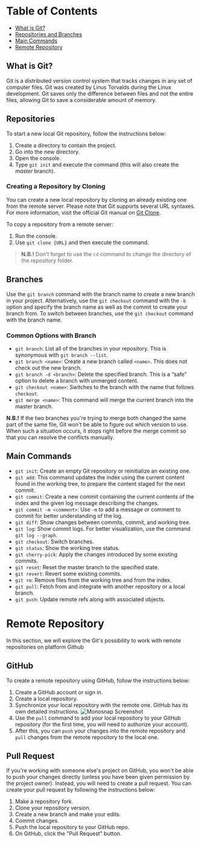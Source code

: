 # Table of Contents
* [What is Git?](#what-is-git)
* [Repositories and Branches](#repositories-and-branches)
* [Main Commands](#main-commands)
* [Remote Repository](#remote-repository)

## What is Git?
Git is a distributed version control system that tracks changes in any set of computer files. Git was created by Linus Torvalds during the Linux development. Git saves only the difference between files and not the entire files, allowing Git to save a considerable amount of memory.

## Repositories
To start a new local Git repository, follow the instructions below:
1. Create a directory to contain the project.
2. Go into the new directory.
3. Open the console.
4. Type `git init` and execute the command (this will also create the _master_ branch).

### Creating a Repository by Cloning
You can create a new local repository by cloning an already existing one from the remote server.
Please note that Git supports several URL syntaxes. For more information, visit the official Git manual on [Git Clone](https://git-scm.com/docs/git-clone).

To copy a repository from a remote server:
1. Run the console.
2. Use `git clone {URL}` and then execute the command.

> **N.B.!** Don't forget to use the `cd` command to change the directory of the repository folder.

## Branches
Use the `git branch` command with the branch name to create a new branch in your project.
Alternatively, use the `git checkout` command with the `-b` option and specify the branch name as well as the commit to create your branch from.
To switch between branches, use the `git checkout` command with the branch name.

### Common Options with Branch
- `git branch`: List all of the branches in your repository. This is synonymous with `git branch --list`.
- `git branch <name>`: Create a new branch called `<name>`. This does not check out the new branch.
- `git branch -d <branch>`: Delete the specified branch. This is a “safe” option to delete a branch with unmerged content.
- `git checkout <name>`: Switches to the branch with the name that follows `checkout`.
- `git merge <name>`: This command will merge the current branch into the master branch.

**N.B.!** If the two branches you're trying to merge both changed the same part of the same file, Git won't be able to figure out which version to use. When such a situation occurs, it stops right before the merge commit so that you can resolve the conflicts manually.

## Main Commands
- `git init`: Create an empty Git repository or reinitialize an existing one.
- `git add`: This command updates the index using the current content found in the working tree, to prepare the content staged for the next commit.
- `git commit`: Create a new commit containing the current contents of the index and the given log message describing the changes.
- `git commit -m <comment>`: Use `-m` to add a message or comment to commit for better understanding of the log.
- `git diff`: Show changes between commits, commit, and working tree.
- `git log`: Show commit logs. For better visualization, use the command `git log --graph`.
- `git checkout`: Switch branches.
- `git status`: Show the working tree status.
- `git cherry-pick`: Apply the changes introduced by some existing commits.
- `git reset`: Reset the master branch to the specified state.
- `git revert`: Revert some existing commits.
- `git rm`: Remove files from the working tree and from the index.
- `git pull`: Fetch from and integrate with another repository or a local branch.
- `git push`: Update remote refs along with associated objects.

# Remote Repository
In this section, we will explore the Git's possibility to work with remote repositories on platform Github 

## GitHub
To create a remote repository using GitHub, follow the instructions below:
1. Create a GitHub account or sign in.
2. Create a local repository.
3. Synchronize your local repository with the remote one. GitHub has its own detailed instructions.
![Monosnap Screenshot](https://monosnap.com/image/4oK79Og7dTGyzcca8DhVXP3XvkkxG8)
4. Use the `pull` command to add your local repository to your GitHub repository (for the first time, you will need to authorize your account).
5. After this, you can `push` your changes into the remote repository and `pull` changes from the remote repository to the local one.

## Pull Request
If you're working with someone else's project on GitHub, you won't be able to push your changes directly (unless you have been given permission by the project owner). Instead, you will need to create a pull request. You can create your pull request by following the instructions below:
1. Make a repository fork.
2. Clone your repository version.
3. Create a new branch and make your edits.
4. Commit changes.
5. Push the local repository to your GitHub repo.
6. On GitHub, click the "Pull Request" button.